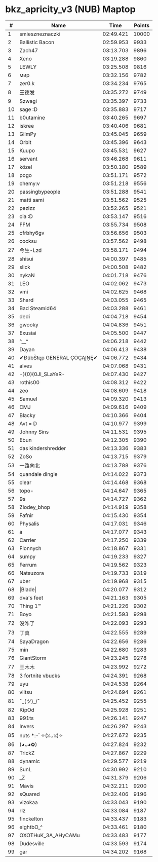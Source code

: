 # bkz_apricity_v3 (NUB) Maptop

|  # | Name | Time | Points |
|-------------- | -------------- | -------------- | -------------- | 
| 1 | smieszneznaczki | 02:49.421 | 10000 | 
| 2 | Ballistic Bacon | 02:59.953 | 9933 | 
| 3 | Zach47 | 03:13.703 | 9896 | 
| 4 | Xeno | 03:19.288 | 9860 | 
| 5 | LEWLY | 03:25.508 | 9816 | 
| 6 | мир | 03:32.156 | 9782 | 
| 7 | zer0.k | 03:34.234 | 9765 | 
| 8 | 王德发 | 03:35.272 | 9749 | 
| 9 | Szwagi | 03:35.397 | 9733 | 
| 10 | sage :D | 03:35.883 | 9717 | 
| 11 | b0utamine | 03:40.265 | 9697 | 
| 12 | iskree | 03:40.406 | 9681 | 
| 13 | GiimPy | 03:45.045 | 9659 | 
| 14 | Orbit | 03:45.396 | 9643 | 
| 15 | Kuupo | 03:45.531 | 9627 | 
| 16 | servant | 03:46.268 | 9611 | 
| 17 | közel | 03:50.180 | 9589 | 
| 18 | pogo | 03:51.171 | 9572 | 
| 19 | chemy:v | 03:51.218 | 9556 | 
| 20 | passingbypeople | 03:51.288 | 9541 | 
| 21 | matti sami | 03:51.562 | 9525 | 
| 22 | pezizz | 03:52.265 | 9521 | 
| 23 | cia :D | 03:53.147 | 9516 | 
| 24 | FFM | 03:55.734 | 9508 | 
| 25 | cfrbhy6gv | 03:56.656 | 9503 | 
| 26 | cocksu | 03:57.562 | 9498 | 
| 27 | 今生-Lzd | 03:58.171 | 9494 | 
| 28 | shisui | 04:00.397 | 9485 | 
| 29 | slick | 04:00.508 | 9482 | 
| 30 | nykaN | 04:01.718 | 9476 | 
| 31 | LEO | 04:02.062 | 9473 | 
| 32 | vmi | 04:02.625 | 9468 | 
| 33 | Shard | 04:03.055 | 9465 | 
| 34 | Bad Steamid64 | 04:03.288 | 9461 | 
| 35 | dedi | 04:04.718 | 9454 | 
| 36 | gwooky | 04:04.836 | 9451 | 
| 37 | Exusiai | 04:05.500 | 9447 | 
| 38 | ^__^ | 04:06.218 | 9442 | 
| 39 | Dayan | 04:06.413 | 9438 | 
| 40 | ✔ĐûbŠŧęp GENERAL ÇŌÇĄĮŅĘ✔ | 04:06.772 | 9434 | 
| 41 | alves | 04:07.068 | 9431 | 
| 42 | -}{0}{0JI_SLaYeR- | 04:07.430 | 9427 | 
| 43 | rothis00 | 04:08.312 | 9422 | 
| 44 | zeo | 04:08.609 | 9418 | 
| 45 | Samuel | 04:09.320 | 9413 | 
| 46 | CMJ | 04:09.616 | 9409 | 
| 47 | Blacky | 04:10.366 | 9404 | 
| 48 | Avt = D | 04:10.977 | 9399 | 
| 49 | Johnny Sins | 04:11.531 | 9395 | 
| 50 | Ebun | 04:12.305 | 9390 | 
| 51 | das kindershredder | 04:13.336 | 9383 | 
| 52 | ZoSo | 04:13.715 | 9379 | 
| 53 | 一路向北 | 04:13.788 | 9376 | 
| 54 | quandale dingle | 04:14.022 | 9373 | 
| 55 | clear | 04:14.468 | 9368 | 
| 56 | topo- | 04:14.647 | 9365 | 
| 57 | 9s | 04:14.727 | 9362 | 
| 58 | Zlodey_bhop | 04:14.919 | 9358 | 
| 59 | Fafnir | 04:15.430 | 9354 | 
| 60 | Physalis | 04:17.031 | 9346 | 
| 61 | a | 04:17.077 | 9343 | 
| 62 | Carrier | 04:17.250 | 9339 | 
| 63 | Flonnych | 04:18.867 | 9331 | 
| 64 | sumpy | 04:19.233 | 9327 | 
| 65 | Ferrum | 04:19.562 | 9323 | 
| 66 | Natsuzora | 04:19.733 | 9319 | 
| 67 | uber | 04:19.968 | 9315 | 
| 68 | \|Blade\| | 04:20.077 | 9312 | 
| 69 | dva's feet | 04:21.163 | 9305 | 
| 70 | Thing 1™ | 04:21.226 | 9302 | 
| 71 | Boyo | 04:21.593 | 9298 | 
| 72 | 没咋了 | 04:22.093 | 9293 | 
| 73 | 丁真 | 04:22.555 | 9289 | 
| 74 | SayaDragon | 04:22.656 | 9286 | 
| 75 | min | 04:22.680 | 9283 | 
| 76 | GiantStorm | 04:23.245 | 9278 | 
| 77 | 王木木 | 04:23.992 | 9272 | 
| 78 | 3 fortnite vbucks | 04:24.391 | 9268 | 
| 79 | uyu | 04:24.538 | 9264 | 
| 80 | viltsu | 04:24.694 | 9261 | 
| 81 | ¯\_(ツ)_/¯ | 04:25.452 | 9255 | 
| 82 | KipOd | 04:25.928 | 9251 | 
| 83 | 991ts | 04:26.141 | 9247 | 
| 84 | Invers | 04:26.297 | 9243 | 
| 85 | nuts *:･ﾟ✧(ꈍᴗꈍ)✧ | 04:27.672 | 9235 | 
| 86 | (◕ᴗ◕✿) | 04:27.824 | 9232 | 
| 87 | TrickZ | 04:27.867 | 9229 | 
| 88 | dynamic | 04:29.577 | 9219 | 
| 89 | SunL | 04:30.992 | 9210 | 
| 90 | _Z | 04:31.379 | 9206 | 
| 91 | Mavis | 04:32.211 | 9200 | 
| 92 | sQuared | 04:32.406 | 9196 | 
| 93 | vizokaa | 04:33.043 | 9190 | 
| 94 | rlz | 04:33.084 | 9187 | 
| 95 | finckelton | 04:33.437 | 9183 | 
| 96 | eightbO_^ | 04:33.461 | 9180 | 
| 97 | OXOTHuK_3A_AHyCAMu | 04:33.483 | 9177 | 
| 98 | Dudesville | 04:33.593 | 9174 | 
| 99 | gar | 04:34.202 | 9168 | 

